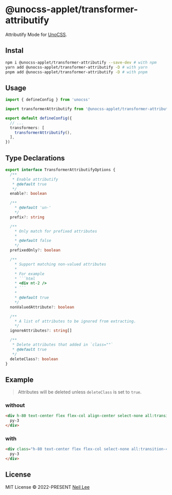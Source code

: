 # @unocss-applet/transformer-attributify

Attributify Mode for [UnoCSS](https://github.com/unocss/unocss).

## Instal

```bash
npm i @unocss-applet/transformer-attributify --save-dev # with npm
yarn add @unocss-applet/transformer-attributify -D # with yarn
pnpm add @unocss-applet/transformer-attributify -D # with pnpm
```

## Usage

```ts
import { defineConfig } from 'unocss'

import transformerAttributify from '@unocss-applet/transformer-attributify'

export default defineConfig({
  // ...
  transformers: [
    transformerAttributify(),
  ],
})
```

## Type Declarations

```ts
export interface TransformerAttributifyOptions {
  /**
   * Enable attributify
   * @default true
   */
  enable?: boolean

  /**
    * @default 'un-'
    */
  prefix?: string

  /**
    * Only match for prefixed attributes
    *
    * @default false
    */
  prefixedOnly?: boolean

  /**
    * Support matching non-valued attributes
    *
    * For example
    * ```html
    * <div mt-2 />
    * ```
    *
    * @default true
    */
  nonValuedAttribute?: boolean

  /**
    * A list of attributes to be ignored from extracting.
    */
  ignoreAttributes?: string[]

  /**
   * Delete attributes that added in `class=""`
   * @default true
   */
  deleteClass?: boolean
}
```

## Example

> Attributes will be deleted unless `deleteClass` is set to `true`.

### without

```html
<div h-80 text-center flex flex-col align-center select-none all:transition-400>
  py-3
</div>
```

</td><td width="500px" valign="top">

### with

```html
<div class="h-80 text-center flex flex-col select-none all:transition-400">
  py-3
</div>
```

## License

MIT License &copy; 2022-PRESENT [Neil Lee](https://github.com/zguolee)
